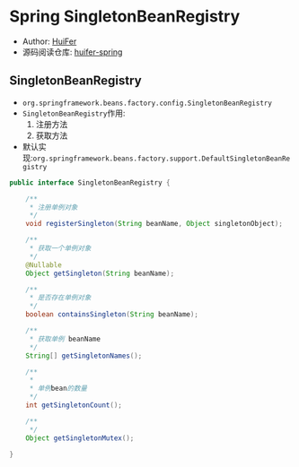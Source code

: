 # Spring SingletonBeanRegistry
- Author: [HuiFer](https://github.com/huifer)
- 源码阅读仓库: [huifer-spring](https://github.com/huifer/spring-framework)

## SingletonBeanRegistry
- `org.springframework.beans.factory.config.SingletonBeanRegistry`
- `SingletonBeanRegistry`作用: 
    1. 注册方法
    2. 获取方法
- 默认实现:`org.springframework.beans.factory.support.DefaultSingletonBeanRegistry`
```java
public interface SingletonBeanRegistry {

    /**
     * 注册单例对象
     */
    void registerSingleton(String beanName, Object singletonObject);

    /**
     * 获取一个单例对象
     */
    @Nullable
    Object getSingleton(String beanName);

    /**
     * 是否存在单例对象
     */
    boolean containsSingleton(String beanName);

    /**
     * 获取单例 beanName
     */
    String[] getSingletonNames();

    /**
     *
     * 单例bean的数量
     */
    int getSingletonCount();

    /**
     */
    Object getSingletonMutex();

}
```
